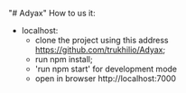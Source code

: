 "# Adyax"
How to us it:
 - localhost:
    - clone the project using this address https://github.com/trukhilio/Adyax;
    - run npm install;
    - 'run npm start' for development mode
    - open in browser http://localhost:7000
